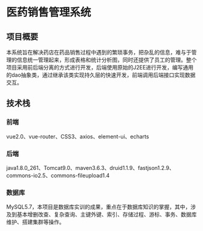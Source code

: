 # 医药销售管理系统
## 项目概要
本系统旨在解决药店在药品销售过程中遇到的繁琐事务，把杂乱的信息，难与于管理的信息统一管理起来，形成表格和统计分析图，同时还提供了员工的管理。整个项目采用前后端分离的方式进行开发，后端使用原始的J2EE进行开发，编写通用的dao抽象类，通过继承该类实现持久层的快速开发，前端调用后端接口实现数据交互。

## 技术栈
### 前端
vue2.0、vue-router、CSS3、axios、element-ui、echarts

### 后端
java1.8.0_261、Tomcat9.0、maven3.6.3、druid1.1.9、fastjson1.2.9、commons-io2.5、commons-fileupload1.4

### 数据库
MySQL5.7，本项目是数据库实训的成果，重点在于数据库知识的掌握，其中，涉及到基本增删改查、复杂查询、主键外键、索引、存储过程、游标、事务、数据库维护、搭建集群等操作。